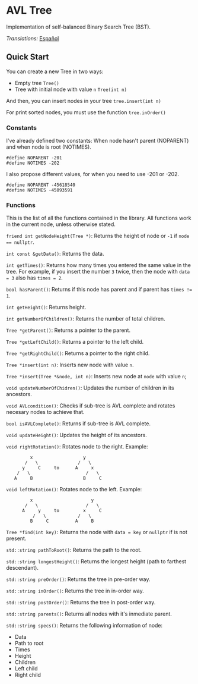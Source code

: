 # AVL Tree
Implementation of self-balanced Binary Search Tree (BST).

_Translations:_ [Español](https://github.com/halivert/avl-tree/blob/master/README_ES.md)

## Quick Start
  You can create a new Tree in two ways:
  - Empty tree `Tree()`
  - Tree with initial node with value `n` `Tree(int n)`

  And then, you can insert nodes in your tree `tree.insert(int n)`

  For print sorted nodes, you must use the function `tree.inOrder()`

### Constants
  I've already defined two constants: When node hasn't parent (NOPARENT) and when node is root (NOTIMES).

  `#define NOPARENT -201`\
  `#define NOTIMES -202`

  I also propose different values, for when you need to use -201 or -202.

  `#define NOPARENT -45618540`\
  `#define NOTIMES -45093591`

### Functions
  This is the list of all the functions contained in the library.
  All functions work in the current node, unless otherwise stated.

  `friend int getNodeHeight(Tree *)`: Returns the height of node or `-1` if `node == nullptr`.

  `int const &getData()`: Returns the data.

  `int getTimes()`: Returns how many times you entered the same value in the tree. For example, if you insert the
  number `3` twice, then the node with `data = 3` also has `times = 2`.

  `bool hasParent()`: Returns if this node has parent and if parent has `times != 1`.

  `int getHeight()`: Returns height.

  `int getNumberOfChildren()`: Returns the number of total children.

  `Tree *getParent()`: Returns a pointer to the parent.

  `Tree *getLeftChild()`: Returns a pointer to the left child.

  `Tree *getRightChild()`: Returns a pointer to the right child.

  `Tree *insert(int n)`: Inserts new node with value `n`.

  `Tree *insert(Tree *&node, int n)`: Inserts new node at `node` with value `n`;

  `void updateNumberOfChidren()`: Updates the number of children in its ancestors.

  `void AVLcondition()`: Checks if sub-tree is AVL complete and rotates necesary nodes to achieve that.

  `bool isAVLComplete()`: Returns if sub-tree is AVL complete.

  `void updateHeight()`: Updates the height of its ancestors.

  `void rightRotation()`: Rotates node to the right.
  Example:
  ```
           x                   y
         /   \               /   \
        y     C     to      A     x
      /   \                     /   \
     A     B                   B     C
  ```

  `void leftRotation()`: Rotates node to the left.
  Example:
  ```
           x                      y
         /   \                  /   \
        A     y     to         x     C
            /   \            /   \
           B     C          A     B
  ```

  `Tree *find(int key)`: Returns the node with `data = key` or `nullptr` if is not present.

  `std::string pathToRoot()`: Returns the path to the root.

  `std::string longestHeight()`: Returns the longest height (path to farthest descendant).

  `std::string preOrder()`: Returns the tree in pre-order way.

  `std::string inOrder()`: Returns the tree in in-order way.

  `std::string postOrder()`: Returns the tree in post-order way.

  `std::string parents()`: Returns all nodes with it's inmediate parent.

  `std::string specs()`: Returns the following information of node:
  - Data
  - Path to root
  - Times
  - Height
  - Children
  - Left child
  - Right child

